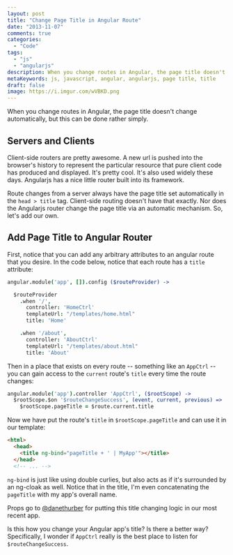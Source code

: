 ```yaml
---
layout: post
title: "Change Page Title in Angular Route"
date: "2013-11-07"
comments: true
categories:
  - "Code"
tags:
  - "js"
  - "angularjs"
description: When you change routes in Angular, the page title doesn't change automatically, but this can be done rather simply.
metaKeywords: js, javascript, angular, angularjs, page title, title
draft: false
image: https://i.imgur.com/wVBKD.png
---
```


When you change routes in Angular, the page title doesn't change automatically, but this can be done rather simply.

<!--more-->

## Servers and Clients

Client-side routers are pretty awesome.  A new url is pushed into the browser's history to represent the particular resource that pure client code has produced and displayed.  It's pretty cool.  It's also used widely these days.  Angularjs has a nice little router built into its framework.

Route changes from a server always have the page title set automatically in the `head > title` tag.  Client-side routing doesn't have that exactly.  Nor does the Angularjs router change the page title via an automatic mechanism.  So, let's add our own.

## Add Page Title to Angular Router

First, notice that you can add any arbitrary attributes to an angular route that you desire.  In the code below, notice that each route has a `title` attribute:

```coffeescript
angular.module('app', []).config ($routeProvider) ->

  $routeProvider
    .when '/',
      controller: 'HomeCtrl'
      templateUrl: "/templates/home.html"
      title: 'Home'

    .when '/about',
      controller: 'AboutCtrl'
      templateUrl: "/templates/about.html"
      title: 'About'
```

Then in a place that exists on every route -- something like an `AppCtrl` -- you can gain access to the `current` route's `title` every time the route changes:

```coffeescript
angular.module('app').controller 'AppCtrl', ($rootScope) ->
  $rootScope.$on '$routeChangeSuccess', (event, current, previous) =>
    $rootScope.pageTitle = $route.current.title
```

Now we have put the route's `title` in `$rootScope.pageTitle` and can use it in our template:

```html
<html>
  <head>
    <title ng-bind="pageTitle + ' | MyApp'"></title>
  </head>
  <!-- ... -->
```

`ng-bind` is just like using double curlies, but also acts as if it's surrounded by an ng-cloak as well.  Notice that in the title, I'm even concatenating the `pageTitle` with my app's overall name.

Props go to [@danethurber](http://github.com/danethurber) for putting this title changing logic in our most recent app.

Is this how you change your Angular app's title?  Is there a better way?  Specifically, I wonder if `AppCtrl` really is the best place to listen for `$routeChangeSuccess`.
